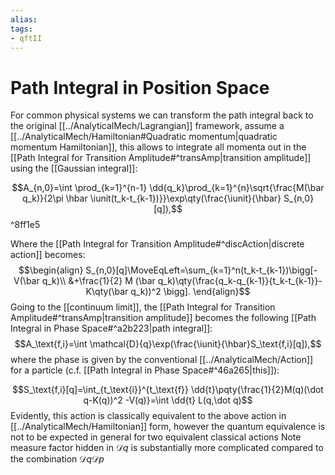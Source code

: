 ```yaml
---
alias:
tags:
- qftII
---
```

# Path Integral in Position Space
For common physical systems we can transform the path integral back to the original [[../AnalyticalMech/Lagrangian]] framework, assume a  [[../AnalyticalMech/Hamiltonian#Quadratic momentum|quadratic momentum Hamiltonian]], this  allows to integrate all momenta out in the [[Path Integral for Transition Amplitude#^transAmp|transition amplitude]] using the [[Gaussian integral]]:

$$A_{n,0}=\int \prod_{k=1}^{n-1} \dd{q_k}\prod_{k=1}^{n}\sqrt{\frac{M(\bar q_k)}{2\pi \hbar \iunit(t_k-t_{k-1})}}\exp\qty(\frac{\iunit}{\hbar} S_{n,0}[q]),$$
^8ff1e5

Where the [[Path Integral for Transition Amplitude#^discAction|discrete action]] becomes: 
$$\begin{align}
S_{n,0}[q]\MoveEqLeft=\sum_{k=1}^n(t_k-t_{k-1})\bigg[-V(\bar q_k)\\
&+\frac{1}{2} M (\bar q_k)\qty(\frac{q_k-q_{k-1}}{t_k-t_{k-1}}-K\qty(\bar q_k))^2
\bigg].
\end{align}$$
Going to the [[continuum limit]], the [[Path Integral for Transition Amplitude#^transAmp|transition amplitude]] becomes the following [[Path Integral in Phase Space#^a2b223|path integral]]:
$$A_\text{f,i}=\int \mathcal{D}{q}\exp(\frac{\iunit}{\hbar}S_\text{f,i}[q]),$$
where the phase is given by the conventional [[../AnalyticalMech/Action]] for a particle (c.f. [[Path Integral in Phase Space#^46a265|this]]):

$$S_\text{f,i}[q]=\int_{t_\text{i}}^{t_\text{f}} \dd{t}\pqty{\frac{1}{2}M(q)(\dot q-K(q))^2 -V(q)}=\int \dd{t} L(q,\dot q)$$
Evidently, this action is classically equivalent to the above action in [[../AnalyticalMech/Hamiltonian]] form, however the  quantum equivalence is not to be expected in general for two equivalent classical actions
Note measure factor hidden in $\mathcal{D}{q}$ is substantially more complicated compared to the combination $\mathcal{D}{q}\mathcal{D}{p}$